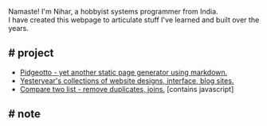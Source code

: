 Namaste! I'm Nihar, a hobbyist systems programmer from India. 
<br>
I have created this webpage to articulate stuff I've learned and built over the years.
   
## # project

* [Pidgeotto - yet another static page generator using markdown.](https://github.com/niharokz/pidgeotto)
* [Yesteryear's collections of website designs, interface, blog sites.](/website_collection)
* [Compare two list - remove duplicates, joins.](/two_list_compare) [contains javascript] 

## # note


